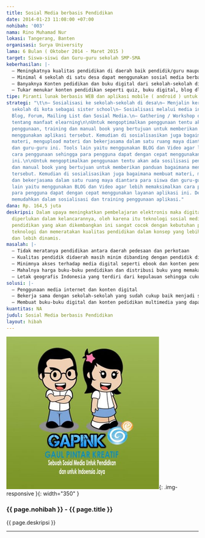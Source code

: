 ```yaml
---
title: Sosial Media berbasis Pendidikan
date: 2014-01-23 11:08:00 +07:00
nohibah: '003'
nama: Rino Muhamad Nur
lokasi: Tangerang, Banten
organisasi: Surya University
lama: 6 Bulan ( Oktober 2014 - Maret 2015 )
target: Siswa-siswi dan Guru-guru sekolah SMP-SMA
keberhasilan: |-
  – Meningkatnya kualitas pendidikan di daerah baik pendidik/guru maupun siswanya.
  – Minimal 4 sekolah di satu desa dapat menggunakan sosial media berbasis pendidikan ini
  – Banyaknya Konten pedidikan dan buku digital dari sekolah-sekolah di kota
  – Tukar menukar konten pendidikan seperti quiz, buku digital, blog dll antar sekolah
tipe: Piranti lunak berbasis WEB dan aplikasi mobile ( android ) untuk mendukungnya.
strategi: "\t\n– Sosialisasi ke sekolah-sekolah di desa\n– Menjalin kerjasama dengan
  sekolah di kota sebagai sister school\n– Sosialisasi melalui media internet seperti
  Blog, Forum, Mailing List dan Sosial Media.\n– Gathering / Workshop di sekolah-sekolah
  tentang manfaat elearning\n\nUntuk mengoptimalkan penggunaan tentu akan ada sosilisasi
  penggunaan, training dan manual book yang bertujuan untuk memberikan panduan bagaimana
  menggunakan aplikasi tersebut. Kemudian di sosialisasikan juga bagaimana membuat
  materi, mengupload materi dan bekerjasama dalam satu ruang maya diantara para siswa
  dan guru-guru ini. Tools lain yaitu menggunakan BLOG dan Video agar lebih memaksimalkan
  cara penggunaan sehingga para pengguna dapat dengan cepat menggunakan layanan aplikasi
  ini.\n\nUntuk mengoptimalkan penggunaan tentu akan ada sosilisasi penggunaan, training
  dan manual book yang bertujuan untuk memberikan panduan bagaimana menggunakan aplikasi
  tersebut. Kemudian di sosialisasikan juga bagaimana membuat materi, mengupload materi
  dan bekerjasama dalam satu ruang maya diantara para siswa dan guru-guru ini. Tools
  lain yaitu menggunakan BLOG dan Video agar lebih memaksimalkan cara penggunaan sehingga
  para pengguna dapat dengan cepat menggunakan layanan aplikasi ini. Dengan cara ini
  memudahkan dalam sosialisasi dan training penggunaan aplikasi."
dana: Rp. 164,5 juta
deskripsi: Dalam upaya meningkatkan pembelajaran elektronis maka digital content sangat
  diperlukan dalam kelancarannya, oleh karena itu teknologi sosial media berbasis
  pendidikan yang akan dikembangkan ini sangat cocok dengan kebutuhan pendidikan mengaplikasi
  teknologi dan memeratakan kualitas pendidikan dalam konsep yang lebih menyenangkan
  dan lebih dinamis.
masalah: |-
  – Tidak meratanya pendidikan antara daerah pedesaan dan perkotaan
  – Kualitas pendidik didaerah masih minim dibanding dengan pendidik di kota begitu juga lulusannya.
  – Minimnya akses terhadap media digital seperti ebook dan konten pendidikan berbasis multimedia
  – Mahalnya harga buku-buku pendidikan dan distribusi buku yang memakan waktu cukup lama
  – Letak geografis Indonesia yang terdiri dari kepulauan sehingga cukup sulit untuk dijangkau secara fisik
solusi: |-
  – Penggunaan media internet dan konten digital
  – Bekerja sama dengan sekolah-sekolah yang sudah cukup baik menjadi sekolah pembimbing atau sister school
  – Membuat buku-buku digital dan konten pedidikan multimedia yang dapat diakses melalui internet
kuantitas: NA
judul: Sosial Media berbasis Pendidikan
layout: hibah
---
```


![003](/static/img/hibahcms/003.jpg){: .img-responsive }{: width="350" }

### {{ page.nohibah }} - {{ page.title }}

{{ page.deskripsi }}

---
